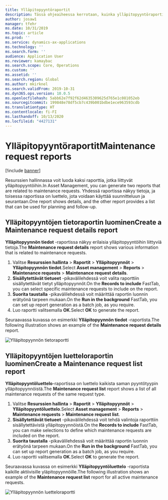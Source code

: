 ```yaml
---
title: Ylläpitopyyntöraportit
description: Tässä ohjeaiheessa kerrotaan, kuinka ylläpitopyyntöraportit luodaan resurssien hallinnassa.
author: josaw1
manager: tfehr
ms.date: 10/31/2019
ms.topic: article
ms.prod: ''
ms.service: dynamics-ax-applications
ms.technology: ''
ms.search.form: ''
audience: Application User
ms.reviewer: kamaybac
ms.search.scope: Core, Operations
ms.custom: ''
ms.assetid: ''
ms.search.region: Global
ms.author: mkirknel
ms.search.validFrom: 2019-10-31
ms.dyn365.ops.version: 10.0.5
ms.openlocfilehash: 5abb62e7f92f62d4635309625d765e1c081052eb
ms.sourcegitcommit: 199848e78df5cb7c439b001bdbe1ece963593cdb
ms.translationtype: HT
ms.contentlocale: fi-FI
ms.lasthandoff: 10/13/2020
ms.locfileid: "4427131"
---
```

# <a name="maintenance-request-reports"></a><span data-ttu-id="a6e35-103">Ylläpitopyyntöraportit</span><span class="sxs-lookup"><span data-stu-id="a6e35-103">Maintenance request reports</span></span>

[!include [banner](../../includes/banner.md)]

 

<span data-ttu-id="a6e35-104">Resurssien hallinnassa voit luoda kaksi raporttia, jotka liittyvät ylläpitopyyntöihin.</span><span class="sxs-lookup"><span data-stu-id="a6e35-104">In Asset Management, you can generate two reports that are related to maintenance requests.</span></span> <span data-ttu-id="a6e35-105">Yhdessä raportissa näkyy tietoja, ja toisessa raportissa on luettelo, jota voidaan käyttää suunnitteluun ja seurantaan.</span><span class="sxs-lookup"><span data-stu-id="a6e35-105">One report shows details, and the other report provides a list that can be used for planning and follow-up.</span></span>

## <a name="create-a-maintenance-request-details-report"></a><span data-ttu-id="a6e35-106">Ylläpitopyyntöjen tietoraportin luominen</span><span class="sxs-lookup"><span data-stu-id="a6e35-106">Create a Maintenance request details report</span></span>

<span data-ttu-id="a6e35-107">**Ylläpitopyynnön tiedot** -raportissa näkyy erilaisia ylläpitopyyntöihin liittyviä tietoja.</span><span class="sxs-lookup"><span data-stu-id="a6e35-107">The **Maintenance request details** report shows various information that is related to maintenance requests.</span></span>

1. <span data-ttu-id="a6e35-108">Valitse **Resurssien hallinta** \> **Raportit** \> **Ylläpitopyynnöt** \> **Ylläpitopyynnön tiedot**.</span><span class="sxs-lookup"><span data-stu-id="a6e35-108">Select **Asset management** \> **Reports** \> **Maintenance requests** \> **Maintenance request details**.</span></span>
2. <span data-ttu-id="a6e35-109">**Sisällytettävät tietueet** -pikavälilehdessä voit valita raporttiin sisällytettävät tietyt ylläpitopyynnöt.</span><span class="sxs-lookup"><span data-stu-id="a6e35-109">On the **Records to include** FastTab, you can select specific maintenance requests to include on the report.</span></span>
3. <span data-ttu-id="a6e35-110">**Suorita taustalla** -pikavälilehdessä voit määrittää raportin luonnin erätyönä tarpeen mukaan.</span><span class="sxs-lookup"><span data-stu-id="a6e35-110">On the **Run in the background** FastTab, you can set up report generation as a batch job, as you require.</span></span>
4. <span data-ttu-id="a6e35-111">Luo raportti valitsemalla **OK**.</span><span class="sxs-lookup"><span data-stu-id="a6e35-111">Select **OK** to generate the report.</span></span>

<span data-ttu-id="a6e35-112">Seuraavassa kuvassa on esimerkki **Ylläpitopyynnön tiedot** -raportista.</span><span class="sxs-lookup"><span data-stu-id="a6e35-112">The following illustration shows an example of the **Maintenance request details** report.</span></span>

![Ylläpitopyynnön tietoraportti](media/09-manage-maintenance-requests.png)

## <a name="create-a-maintenance-request-list-report"></a><span data-ttu-id="a6e35-114">Ylläpitopyyntöjen luetteloraportin luominen</span><span class="sxs-lookup"><span data-stu-id="a6e35-114">Create a Maintenance request list report</span></span>

<span data-ttu-id="a6e35-115">**Ylläpitopyyntöluettelo**-raportissa on luettelo kaikista saman pyyntötyypin ylläpitopyynnöistä.</span><span class="sxs-lookup"><span data-stu-id="a6e35-115">The **Maintenance request list** report shows a list of all maintenance requests of the same request type.</span></span>

1. <span data-ttu-id="a6e35-116">Valitse **Resurssien hallinta** \> **Raportit** \> **Ylläpitopyynnöt** \> **Ylläpitopyyntöluettelo**.</span><span class="sxs-lookup"><span data-stu-id="a6e35-116">Select **Asset management** \> **Reports** \> **Maintenance requests** \> **Maintenance request list**.</span></span>
2. <span data-ttu-id="a6e35-117">**Sisällytettävät tietueet** -pikavälilehdessä voit tehdä valintoja raporttiin sisällytettävistä ylläpitopyynnöistä.</span><span class="sxs-lookup"><span data-stu-id="a6e35-117">On the **Records to include** FastTab, you can make selections to define which maintenance requests are included on the report.</span></span>
3. <span data-ttu-id="a6e35-118">**Suorita taustalla** -pikavälilehdessä voit määrittää raportin luonnin erätyönä tarpeen mukaan.</span><span class="sxs-lookup"><span data-stu-id="a6e35-118">On the **Run in the background** FastTab, you can set up report generation as a batch job, as you require.</span></span>
4. <span data-ttu-id="a6e35-119">Luo raportti valitsemalla **OK**.</span><span class="sxs-lookup"><span data-stu-id="a6e35-119">Select **OK** to generate the report.</span></span>

<span data-ttu-id="a6e35-120">Seuraavassa kuvassa on esimerkki **Ylläpitopyyntöluettelo** -raportista kaikille aktiivisille yläpitopyynnöille.</span><span class="sxs-lookup"><span data-stu-id="a6e35-120">The following illustration shows an example of the **Maintenance request list** report for all active maintenance requests.</span></span>

![Ylläpitopyynnön luetteloraportti](media/10-manage-maintenance-requests.png)
